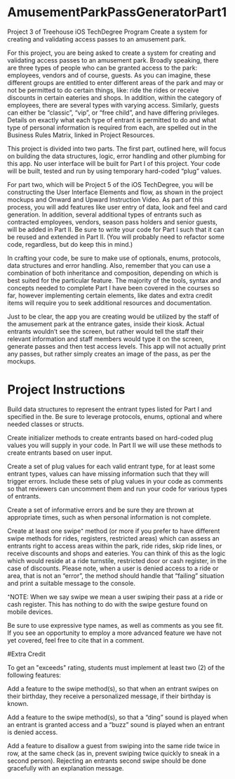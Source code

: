 # AmusementParkPassGeneratorPart1
Project 3 of Treehouse iOS TechDegree Program
Create a system for creating and validating access passes to an amusement park.

For this project, you are being asked to create a system for creating and validating access passes to an amusement park. Broadly speaking, there are three types of people who can be granted access to the park: employees, vendors and of course, guests. As you can imagine, these different groups are entitled to enter different areas of the park and may or not be permitted to do certain things, like: ride the rides or receive discounts in certain eateries and shops. In addition, within the category of employees, there are several types with varying access. Similarly, guests can either be “classic”, “vip”, or “free child”, and have differing privileges. Details on exactly what each type of entrant is permitted to do and what type of personal information is required from each, are spelled out in the Business Rules Matrix, linked in Project Resources.

This project is divided into two parts. The first part, outlined here, will focus on building the data structures, logic, error handling and other plumbing for this app. No user interface will be built for Part I of this project. Your code will be built, tested and run by using temporary hard-coded “plug” values.

For part two, which will be Project 5 of the iOS TechDegree, you will be constructing the User Interface Elements and flow, as shown in the project mockups and Onward and Upward Instruction Video. As part of this process, you will add features like user entry of data, look and feel and card generation. In addition, several additional types of entrants such as contracted employees, vendors, season pass holders and senior guests, will be added in Part II. Be sure to write your code for Part I such that it can be reused and extended in Part II. (You will probably need to refactor some code, regardless, but do keep this in mind.)

In crafting your code, be sure to make use of optionals, enums, protocols, data structures and error handling. Also, remember that you can use a combination of both inheritance and composition, depending on which is best suited for the particular feature. The majority of the tools, syntax and concepts needed to complete Part I have been covered in the courses so far, however implementing certain elements, like dates and extra credit items will require you to seek additional resources and documentation.

Just to be clear, the app you are creating would be utilized by the staff of the amusement park at the entrance gates, inside their kiosk. Actual entrants wouldn’t see the screen, but rather would tell the staff their relevant information and staff members would type it on the screen, generate passes and then test access levels. This app will not actually print any passes, but rather simply creates an image of the pass, as per the mockups.

# Project Instructions

Build data structures to represent the entrant types listed for Part I and specified in the. Be sure to leverage protocols, enums, optional and where needed classes or structs.

Create initializer methods to create entrants based on hard-coded plug values you will supply in your code. In Part II we will use these methods to create entrants based on user input.

Create a set of plug values for each valid entrant type, for at least some entrant types, values can have missing information such that they will trigger errors. Include these sets of plug values in your code as comments so that reviewers can uncomment them and run your code for various types of entrants.

Create a set of informative errors and be sure they are thrown at appropriate times, such as when personal information is not complete.

Create at least one swipe⁺ method (or more if you prefer to have different swipe methods for rides, registers, restricted areas) which can assess an entrants right to access areas within the park, ride rides, skip ride lines, or receive discounts and shops and eateries. You can think of this as the logic which would reside at a ride turnstile, restricted door or cash register, in the case of discounts. Please note, when a user is denied access to a ride or area, that is not an “error”, the method should handle that “failing” situation and print a suitable message to the console.

⁺NOTE: When we say swipe we mean a user swiping their pass at a ride or cash register. This has nothing to do with the swipe gesture found on mobile devices.

Be sure to use expressive type names, as well as comments as you see fit. If you see an opportunity to employ a more advanced feature we have not yet covered, feel free to cite that in a comment.

#Extra Credit

To get an "exceeds" rating, students must implement at least two (2) of the following features:

Add a feature to the swipe method(s), so that when an entrant swipes on their birthday, they receive a personalized message, if their birthday is known.

Add a feature to the swipe method(s), so that a “ding” sound is played when an entrant is granted access and a “buzz” sound is played when an entrant is denied access.

Add a feature to disallow a guest from swiping into the same ride twice in row, at the same check (as in, prevent swiping twice quickly to sneak in a second person). Rejecting an entrants second swipe should be done gracefully with an explanation message.
